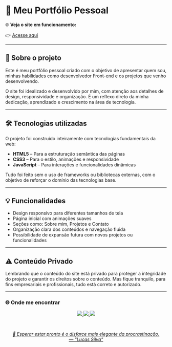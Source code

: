 # 🚀 Meu Portfólio Pessoal

🌐 **Veja o site em funcionamento:**  

👉 [Acesse aqui](https://portflio-2-0.vercel.app) <!-- substitua com seu link real -->

---

## 📌 Sobre o projeto

Este é meu portfólio pessoal criado com o objetivo de apresentar quem sou, minhas habilidades como desenvolvedor Front-end e os projetos que venho desenvolvendo.

O site foi idealizado e desenvolvido por mim, com atenção aos detalhes de design, responsividade e organização. É um reflexo direto da minha dedicação, aprendizado e crescimento na área de tecnologia.

---

## 🛠️ Tecnologias utilizadas

O projeto foi construído inteiramente com tecnologias fundamentais da web:

- **HTML5** – Para a estruturação semântica das páginas  
- **CSS3** – Para o estilo, animações e responsividade  
- **JavaScript** – Para interações e funcionalidades dinâmicas  

Tudo foi feito sem o uso de frameworks ou bibliotecas externas, com o objetivo de reforçar o domínio das tecnologias base.

---

## 💡 Funcionalidades

- Design responsivo para diferentes tamanhos de tela  
- Página inicial com animações suaves  
- Seções como: Sobre mim, Projetos e Contato  
- Organização clara dos conteúdos e navegação fluida  
- Possibilidade de expansão futura com novos projetos ou funcionalidades  

---

## ⚠️ Conteúdo Privado

Lembrando que o conteúdo do site está privado para proteger a integridade do projeto e garantir os direitos sobre o conteúdo.
Mas fique tranquilo, para fins empresariais e profissionais, tudo está correto e autorizado.

---
### 🌐 Onde me encontrar

<p align="center">
  <a href="https://www.linkedin.com/in/lucas-silva-ab6360365/" target="_blank">
    <img src="https://img.shields.io/badge/LinkedIn-0A66C2?style=for-the-badge&logo=linkedin&logoColor=white"/>
  </a>
  <a href="https://mail.yahoo.com/d/folders/1/messages/46?.intl=br&.lang=pt-BR&pspid=2114710002&activity=header-mail">
    <img src="https://img.shields.io/badge/Yahoo%20Mail-6001D2?style=for-the-badge&logo=yahoo&logoColor=white"/>
  </a>
   <a href="https://wa.me/5511930343236?text=Ol%C3%A1%2C%20Lucas%20gostaria%20de%20falar%20com%20voc%C3%AA%20%3F">
  <img src="https://img.shields.io/badge/(11)%2093034--3236-25D366?style=for-the-badge&logo=whatsapp&logoColor=white"/>
</p>

<br>
<p align="center">
  <i> 💬 Esperar estar pronto é o disfarce mais elegante da procrastinação. <br>
    — "Lucas Silva" </i>
</p>


